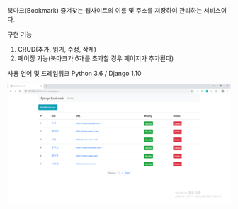 북마크(Bookmark)
즐겨찾는 웹사이트의 이름 및 주소를 저장하여 관리하는 서비스이다.

구현 기능
1. CRUD(추가, 읽기, 수정, 삭제)
2. 페이징 기능(북마크가 6개를 초과할 경우 페이지가 추가된다)

사용 언어 및 프레임워크
Python 3.6 / Django 1.10

![북마크](./북마크.PNG)
